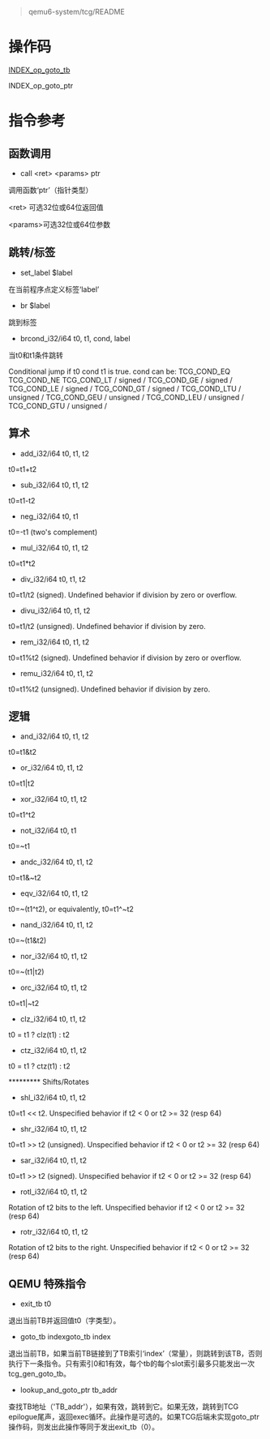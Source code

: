 > qemu6-system/tcg/README

# 操作码

[INDEX_op_goto_tb](#jump)

INDEX_op_goto_ptr

# 指令参考

## 函数调用

- call \<ret\> \<params\> ptr

调用函数‘ptr’（指针类型）

\<ret> 可选32位或64位返回值

\<params>可选32位或64位参数

## 跳转/标签

- set_label $label

在当前程序点定义标签‘label’

- br $label

跳到标签

- brcond_i32/i64 t0, t1, cond, label

当t0和t1条件跳转

Conditional jump if t0 cond t1 is true. cond can be:
    TCG_COND_EQ
    TCG_COND_NE
    TCG_COND_LT / signed /
    TCG_COND_GE / signed /
    TCG_COND_LE / signed /
    TCG_COND_GT / signed /
    TCG_COND_LTU / unsigned /
    TCG_COND_GEU / unsigned /
    TCG_COND_LEU / unsigned /
    TCG_COND_GTU / unsigned /

## 算术

* add_i32/i64 t0, t1, t2

t0=t1+t2

* sub_i32/i64 t0, t1, t2

t0=t1-t2

* neg_i32/i64 t0, t1

t0=-t1 (two's complement)

* mul_i32/i64 t0, t1, t2

t0=t1*t2

* div_i32/i64 t0, t1, t2

t0=t1/t2 (signed). Undefined behavior if division by zero or overflow.

* divu_i32/i64 t0, t1, t2

t0=t1/t2 (unsigned). Undefined behavior if division by zero.

* rem_i32/i64 t0, t1, t2

t0=t1%t2 (signed). Undefined behavior if division by zero or overflow.

* remu_i32/i64 t0, t1, t2

t0=t1%t2 (unsigned). Undefined behavior if division by zero.

## 逻辑

* and_i32/i64 t0, t1, t2

t0=t1&t2

* or_i32/i64 t0, t1, t2

t0=t1|t2

* xor_i32/i64 t0, t1, t2

t0=t1^t2

* not_i32/i64 t0, t1

t0=~t1

* andc_i32/i64 t0, t1, t2

t0=t1&~t2

* eqv_i32/i64 t0, t1, t2

t0=~(t1^t2), or equivalently, t0=t1^~t2

* nand_i32/i64 t0, t1, t2

t0=~(t1&t2)

* nor_i32/i64 t0, t1, t2

t0=~(t1|t2)

* orc_i32/i64 t0, t1, t2

t0=t1|~t2

* clz_i32/i64 t0, t1, t2

t0 = t1 ? clz(t1) : t2

* ctz_i32/i64 t0, t1, t2

t0 = t1 ? ctz(t1) : t2

********* Shifts/Rotates

* shl_i32/i64 t0, t1, t2

t0=t1 << t2. Unspecified behavior if t2 < 0 or t2 >= 32 (resp 64)

* shr_i32/i64 t0, t1, t2

t0=t1 >> t2 (unsigned). Unspecified behavior if t2 < 0 or t2 >= 32 (resp 64)

* sar_i32/i64 t0, t1, t2

t0=t1 >> t2 (signed). Unspecified behavior if t2 < 0 or t2 >= 32 (resp 64)

* rotl_i32/i64 t0, t1, t2

Rotation of t2 bits to the left.
Unspecified behavior if t2 < 0 or t2 >= 32 (resp 64)

* rotr_i32/i64 t0, t1, t2

Rotation of t2 bits to the right.
Unspecified behavior if t2 < 0 or t2 >= 32 (resp 64)

## QEMU 特殊指令

- exit_tb t0

退出当前TB并返回值t0（字类型）。

- goto_tb index<a id=‘jump’>goto_tb index</a>

退出当前TB，如果当前TB链接到了TB索引‘index’（常量），则跳转到该TB，否则执行下一条指令。只有索引0和1有效，每个tb的每个slot索引最多只能发出一次tcg_gen_goto_tb。

- lookup_and_goto_ptr tb_addr

查找TB地址（'TB_addr'），如果有效，跳转到它。如果无效，跳转到TCG epilogue尾声，返回exec循环。此操作是可选的。如果TCG后端未实现goto_ptr操作码，则发出此操作等同于发出exit_tb（0）。